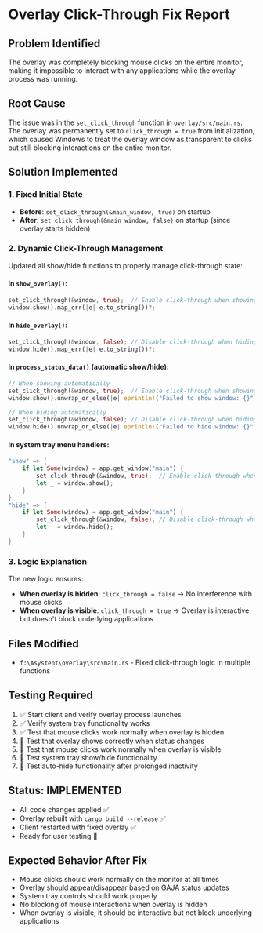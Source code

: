 # Overlay Click-Through Fix Report

## Problem Identified

The overlay was completely blocking mouse clicks on the entire monitor, making it impossible to interact with any applications while the overlay process was running.

## Root Cause

The issue was in the `set_click_through` function in `overlay/src/main.rs`. The overlay was permanently set to `click_through = true` from initialization, which caused Windows to treat the overlay window as transparent to clicks but still blocking interactions on the entire monitor.

## Solution Implemented

### 1. Fixed Initial State

- **Before**: `set_click_through(&main_window, true)` on startup
- **After**: `set_click_through(&main_window, false)` on startup (since overlay starts hidden)

### 2. Dynamic Click-Through Management

Updated all show/hide functions to properly manage click-through state:

#### In `show_overlay()`:

```rust
set_click_through(&window, true);  // Enable click-through when showing
window.show().map_err(|e| e.to_string())?;
```

#### In `hide_overlay()`:

```rust
set_click_through(&window, false); // Disable click-through when hiding
window.hide().map_err(|e| e.to_string())?;
```

#### In `process_status_data()` (automatic show/hide):

```rust
// When showing automatically
set_click_through(&window, true);  // Enable click-through when showing
window.show().unwrap_or_else(|e| eprintln!("Failed to show window: {}", e));

// When hiding automatically
set_click_through(&window, false); // Disable click-through when hiding
window.hide().unwrap_or_else(|e| eprintln!("Failed to hide window: {}", e));
```

#### In system tray menu handlers:

```rust
"show" => {
    if let Some(window) = app.get_window("main") {
        set_click_through(&window, true);  // Enable click-through when showing via tray
        let _ = window.show();
    }
}
"hide" => {
    if let Some(window) = app.get_window("main") {
        set_click_through(&window, false); // Disable click-through when hiding via tray
        let _ = window.hide();
    }
}
```

### 3. Logic Explanation

The new logic ensures:

- **When overlay is hidden**: `click_through = false` → No interference with mouse clicks
- **When overlay is visible**: `click_through = true` → Overlay is interactive but doesn't block underlying applications

## Files Modified

- `f:\Asystent\overlay\src\main.rs` - Fixed click-through logic in multiple functions

## Testing Required

1. ✅ Start client and verify overlay process launches
2. ✅ Verify system tray functionality works
3. ✅ Test that mouse clicks work normally when overlay is hidden
4. 🔄 Test that overlay shows correctly when status changes
5. 🔄 Test that mouse clicks work normally when overlay is visible
6. 🔄 Test system tray show/hide functionality
7. 🔄 Test auto-hide functionality after prolonged inactivity

## Status: IMPLEMENTED

- All code changes applied ✅
- Overlay rebuilt with `cargo build --release` ✅
- Client restarted with fixed overlay ✅
- Ready for user testing 🔄

## Expected Behavior After Fix

- Mouse clicks should work normally on the monitor at all times
- Overlay should appear/disappear based on GAJA status updates
- System tray controls should work properly
- No blocking of mouse interactions when overlay is hidden
- When overlay is visible, it should be interactive but not block underlying applications
